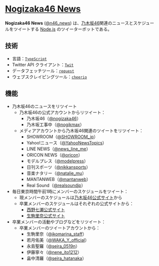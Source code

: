 # [Nogizaka46 News](https://twitter.com/n46_news)

**Nogizaka46 News** ([@n46_news](https://twitter.com/n46_news)) は、[乃木坂46](https://ja.wikipedia.org/wiki/%E4%B9%83%E6%9C%A8%E5%9D%8246)関連のニュースとスケジュールをツイートする [Node.js](https://nodejs.org/en/) のツイーターボットである。

## 技術

- 言語：[`TypeScript`](https://www.typescriptlang.org/)
- Twitter API クライアント：[`Twit`](https://github.com/ttezel/twit)
- データフェッチツール：[`request`](https://github.com/request/request)
- ウェブスクレイピングツール：[`cheerio`](https://github.com/cheeriojs/cheerio)

## 機能

- 乃木坂46のニュースをリツイート
  - 乃木坂46の公式アカウントからリツイート：
    - 乃木坂46（[@nogizaka46](https://twitter.com/nogizaka46)）
    - 乃木坂工事中（[@nogikmax](https://twitter.com/nogikmax)）
  - メディアアカウントから乃木坂46関連のツイートをリツイート：
    - SHOWROOM（[@SHOWROOM_jp](https://twitter.com/SHOWROOM_jp)）
    - Yahoo!ニュース（[@YahooNewsTopics](https://twitter.com/YahooNewsTopics)）
    - LINE NEWS（[@news_line_me](https://twitter.com/news_line_me)）
    - ORICON NEWS（[@oricon](https://twitter.com/oricon)）
    - モデルプレス（[@modelpress](https://twitter.com/modelpress)）
    - 日刊スポーツ（[@nikkansports](https://twitter.com/nikkansports)）
    - 音楽ナタリー（[@natalie_mu](https://twitter.com/natalie_mu)）
    - MANTANWEB（[@mantanweb](https://twitter.com/mantanweb)）
    - Real Sound（[@realsoundjp](https://twitter.com/realsoundjp)）
- 毎日東京時間午前1時にメンバーのスケジュールをツイート：
  - 現メンバーのスケジュールは[乃木坂46公式サイト](http://www.nogizaka46.com/)から
  - 卒業メンバーのスケジュールはそれぞれの公式サイトから：
    - [西野七瀬公式サイト](https://nishinonanase.com/)
    - [生駒里奈公式サイト](https://ikomarina.com/)
- 卒業メンバーの活動やブログなどをリツイート：
  - 卒業メンバーのツイートアカウントから：
    - 生駒里奈（[@ikomarina_staff](https://twitter.com/ikomarina_staff)）
    - 若月佑美（[@WAKA_Y_official](https://twitter.com/WAKA_Y_official)）
    - 永島聖羅（[@seira_0519n](https://twitter.com/seira_0519n)）
    - 伊藤寧々（[@nene_ito1212](https://twitter.com/nene_ito1212)）
    - 畠中清羅（[@seira_hatanaka](https://twitter.com/seira_hatanaka)）

